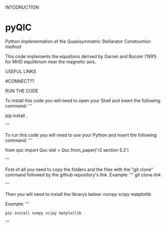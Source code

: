 INTODRUCTION
# pyQIC
Python implementation of the Quasisymmetric Stellarator Construction method

This code implements the equations derived by Garren and Boozer (1991) for MHD equilibrium near the magnetic axis.


USEFUL LINKS


#CONNECT??


RUN THE CODE

To install this code you will need to open your Shell and insert the following command:
'''

pip install . 

'''

To run this code you will need to use your Python and insert the following command:
'''

from qsc import Qsc
stel = Qsc.from_paper('r2 section 5.2')

'''

First of all you need to copy the folders and the files with the "git clone" command followed by the github repository's link.
Example:
'''
    git clone _link_
    
'''
   
   
Then you will need to install the librarys below:
  numpy
  scipy
  matplotlib
  
Example: 
'''

    pip install numpy scipy matplotlib
    
'''
